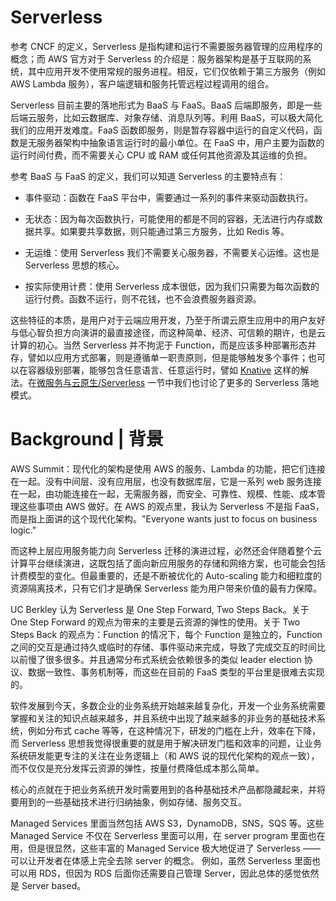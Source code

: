 # Serverless

参考 CNCF 的定义，Serverless 是指构建和运行不需要服务器管理的应用程序的概念；而 AWS 官方对于 Serverless 的介绍是：服务器架构是基于互联网的系统，其中应用开发不使用常规的服务进程。相反，它们仅依赖于第三方服务（例如 AWS Lambda 服务），客户端逻辑和服务托管远程过程调用的组合。

Serverless 目前主要的落地形式为 BaaS 与 FaaS。BaaS 后端即服务，即是一些后端云服务，比如云数据库、对象存储、消息队列等。利用 BaaS，可以极大简化我们的应用开发难度。FaaS 函数即服务，则是暂存容器中运行的自定义代码，函数是无服务器架构中抽象语言运行时的最小单位。在 FaaS 中，用户主要为函数的运行时间付费，而不需要关心 CPU 或 RAM 或任何其他资源及其运维的负担。

参考 BaaS 与 FaaS 的定义，我们可以知道 Serverless 的主要特点有：

- 事件驱动：函数在 FaaS 平台中，需要通过一系列的事件来驱动函数执行。

- 无状态：因为每次函数执行，可能使用的都是不同的容器，无法进行内存或数据共享。如果要共享数据，则只能通过第三方服务，比如 Redis 等。

- 无运维：使用 Serverless 我们不需要关心服务器，不需要关心运维。这也是 Serverless 思想的核心。

- 按实际使用计费：使用 Serverless 成本很低，因为我们只需要为每次函数的运行付费。函数不运行，则不花钱，也不会浪费服务器资源。

这些特征的本质，是用户对于云端应用开发，乃至于所谓云原生应用中的用户友好与低心智负担方向演讲的最直接途径，而这种简单、经济、可信赖的期许，也是云计算的初心。当然 Serverless 并不拘泥于 Function，而是应该多种部署形态并存，譬如以应用方式部署，则是遵循单一职责原则，但是能够触发多个事件；也可以在容器级别部署，能够包含任意语言、任意运行时，譬如 [Knative](https://github.com/knative) 这样的解法。在[微服务与云原生/Serverless](https://github.com/wxyyxc1992/Backend-Series/blob/master/%E5%BE%AE%E6%9C%8D%E5%8A%A1%E4%B8%8E%E4%BA%91%E5%8E%9F%E7%94%9F/Serverless/README.md#L17) 一节中我们也讨论了更多的 Serverless 落地模式。

# Background | 背景

AWS Summit：现代化的架构是使用 AWS 的服务、Lambda 的功能，把它们连接在一起。没有中间层、没有应用层，也没有数据库层，它是一系列 web 服务连接在一起，由功能连接在一起，无需服务器，而安全、可靠性、规模、性能、成本管理这些事项由 AWS 做好。在 AWS 的观点里，我认为 Serverless 不是指 FaaS，而是指上面讲的这个现代化架构。"Everyone wants just to focus on business logic."

而这种上层应用服务能力向 Serverless 迁移的演进过程，必然还会伴随着整个云计算平台继续演进，这既包括了面向新应用服务的存储和网络方案，也可能会包括计费模型的变化。但最重要的，还是不断被优化的 Auto-scaling 能力和细粒度的资源隔离技术，只有它们才是确保 Serverless 能为用户带来价值的最有力保障。

UC Berkley 认为 Serverless 是 One Step Forward, Two Steps Back。关于 One Step Forward 的观点为带来的主要是云资源的弹性的使用。关于 Two Steps Back 的观点为：Function 的情况下，每个 Function 是独立的，Function 之间的交互是通过持久或临时的存储、事件驱动来完成，导致了完成交互的时间比以前慢了很多很多。并且通常分布式系统会依赖很多的类似 leader election 协议、数据一致性、事务机制等，而这些在目前的 FaaS 类型的平台里是很难去实现的。

软件发展到今天，多数企业的业务系统开始越来越复杂化，开发一个业务系统需要掌握和关注的知识点越来越多，并且系统中出现了越来越多的非业务的基础技术系统，例如分布式 cache 等等，在这种情况下，研发的门槛在上升，效率在下降，而 Serverless 思想我觉得很重要的就是用于解决研发门槛和效率的问题，让业务系统研发能更专注的关注在业务逻辑上（和 AWS 说的现代化架构的观点一致），而不仅仅是充分发挥云资源的弹性，按量付费降低成本那么简单。

核心的点就在于把业务系统开发时需要用到的各种基础技术产品都隐藏起来，并将要用到的一些基础技术进行归纳抽象，例如存储、服务交互。

Managed Services 里面当然包括 AWS S3，DynamoDB，SNS，SQS 等。这些 Managed Service 不仅在 Serverless 里面可以用，在 server program 里面也在用，但是很显然，这些丰富的 Managed Service 极大地促进了 Serverless ——可以让开发者在体感上完全去除 server 的概念。 例如，虽然 Serverless 里面也可以用 RDS，但因为 RDS 后面你还需要自己管理 Server，因此总体的感觉依然是 Server based。
